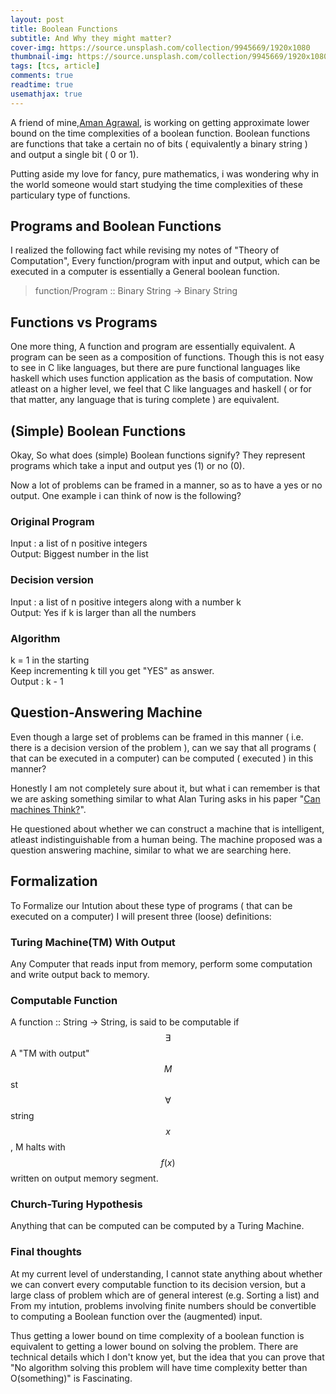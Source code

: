 ```yaml
---
layout: post
title: Boolean Functions
subtitle: And Why they might matter?
cover-img: https://source.unsplash.com/collection/9945669/1920x1080
thumbnail-img: https://source.unsplash.com/collection/9945669/1920x1080
tags: [tcs, article]
comments: true
readtime: true
usemathjax: true
---
```


A friend of mine,[Aman Agrawal](https://aman-agrawal01.github.io/), is working on getting approximate lower bound on the time complexities of a
boolean function. Boolean functions are functions that take a certain no of bits
( equivalently a binary string ) and output a single bit ( 0 or 1).

Putting aside my love for fancy, pure mathematics, i was wondering why in the
world someone would start studying the time complexities of these particulary
type of functions.

## Programs and Boolean Functions

I realized the following fact while revising my notes of "Theory of
Computation", Every function/program with input and output, which can be
executed in a computer is essentially a General boolean function.

> function/Program :: Binary String -> Binary String

## Functions vs Programs

One more thing, A function and program are essentially equivalent. A program can
be seen as a composition of functions. Though this is not easy to see in C like
languages, but there are pure functional languages like haskell which uses
function application as the basis of computation. Now atleast on a higher level,
we feel that C like languages and haskell ( or for that matter, any language
that is turing complete ) are equivalent.

## (Simple) Boolean Functions

Okay, So what does (simple) Boolean functions signify? They represent programs
which take a input and output yes (1) or no (0).

Now a lot of problems can be framed in a manner, so as to have a yes or no
output. One example i can think of now is the following?

### Original Program

Input : a list of n positive integers  
Output: Biggest number in the list

### Decision version

Input : a list of n positive integers along with a number k  
Output: Yes if k is larger than all the numbers

### Algorithm

k = 1 in the starting  
Keep incrementing k till you get "YES" as answer.  
Output : k - 1

## Question-Answering Machine

Even though a large set of problems can be framed in this manner ( i.e. there is
a decision version of the problem ), can we say that all programs ( that can be
executed in a computer) can be computed ( executed ) in this manner?

Honestly I am not completely sure about it, but what i can remember is that we
are asking something similar to what Alan Turing asks in his paper "[Can
machines Think?](https://academic.oup.com/mind/article/LIX/236/433/986238)".

He questioned about whether we can construct a machine that is intelligent,
atleast indistinguishable from a human being. The machine proposed was a
question answering machine, similar to what we are searching here.

## Formalization

To Formalize our Intution about these type of programs ( that can be executed on
a computer) I will present three (loose) definitions:

### Turing Machine(TM) With Output

Any Computer that reads input from memory, perform some computation and write
output back to memory.

### Computable Function

A function :: String -> String, is said to be computable if $$\exists$$ A "TM
with output" $$M$$ st $$\forall$$ string $$x$$ , M halts with $$f(x)$$ written
on output memory segment.

### Church-Turing Hypothesis

Anything that can be computed can be computed by a Turing Machine.

### Final thoughts

At my current level of understanding, I cannot state anything about whether we
can convert every computable function to its decision version, but a large class
of problem which are of general interest (e.g. Sorting a list) and From my
intution, problems involving finite numbers should be convertible to computing a
Boolean function over the (augmented) input.

Thus getting a lower bound on time complexity of a boolean function is
equivalent to getting a lower bound on solving the problem. There are technical
details which I don't know yet, but the idea that you can prove that "No
algorithm solving this problem will have time complexity better than O(something)"
is Fascinating.
